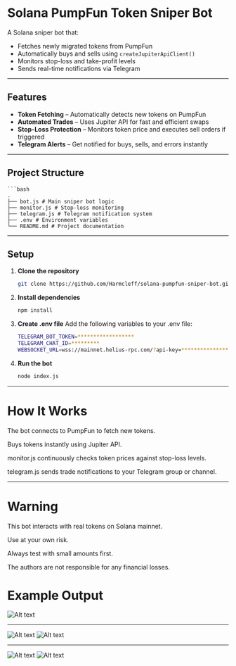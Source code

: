 # Solana PumpFun Token Sniper Bot

A Solana sniper bot that:
- Fetches newly migrated tokens from PumpFun
- Automatically buys and sells using `createJupiterApiClient()`
- Monitors stop-loss and take-profit levels
- Sends real-time notifications via Telegram

---

## Features

- **Token Fetching** – Automatically detects new tokens on PumpFun  
- **Automated Trades** – Uses Jupiter API for fast and efficient swaps  
- **Stop-Loss Protection** – Monitors token price and executes sell orders if triggered  
- **Telegram Alerts** – Get notified for buys, sells, and errors instantly  

---

## Project Structure
    
    ```bash
    .
    ├── bot.js # Main sniper bot logic
    ├── monitor.js # Stop-loss monitoring
    ├── telegram.js # Telegram notification system
    ├── .env # Environment variables
    └── README.md # Project documentation


---

## Setup

1. **Clone the repository**
   ```bash
   git clone https://github.com/Harmcleff/solana-pumpfun-sniper-bot.git


2. **Install dependencies**
    ```bash
    npm install


3. **Create .env file**
Add the following variables to your .env file:
    ```bash
    TELEGRAM_BOT_TOKEN=******************
    TELEGRAM_CHAT_ID=*********
    WEBSOCKET_URL=wss://mainnet.helius-rpc.com/?api-key=******************


4. **Run the bot**
    ```bash
    node index.js

---

# How It Works

The bot connects to PumpFun to fetch new tokens.

Buys tokens instantly using Jupiter API.

monitor.js continuously checks token prices against stop-loss levels.

telegram.js sends trade notifications to your Telegram group or channel.

---

# Warning

This bot interacts with real tokens on Solana mainnet.

Use at your own risk.

Always test with small amounts first.

The authors are not responsible for any financial losses.

# Example Output

![Alt text](./screenshot/cli.jpg)

---

![Alt text](./screenshot/token1-bought.jpg)
![Alt text](./screenshot/token1-sold.jpg)

---


![Alt text](./screenshot/token2-bought.jpg)
![Alt text](./screenshot/token2-sold.jpg)


